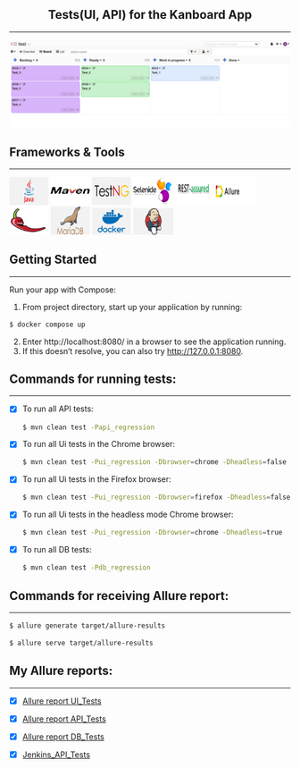 # <h2 align="center">Tests(UI, API) for the Kanboard App</h3>
---
<div align="center">
  <a href="https://github.com/Tetiana1386/Kanboard">
    <img src="https://github.com/Tetiana1386/Kanboard/blob/main/src/images/icons/image_1.png" alt="Kanboard" width="" height="">
  </a>
</div>

## Frameworks & Tools
---

<code><img src="src/images/icons/java.png" alt="html5" height='50px' width='70'/></code>
<code><img src="src/images/icons/maven.png" alt="html5" height='50px' width='70'/></code>
<code><img src="src/images/icons/testng.png" alt="html5" height='50px' width='70'/></code>
<code><img src="src/images/icons/selenide.png" alt="html5" height='50px' width='70'/></code>
<code><img src="src/images/icons/rest-assured.png" alt="html5" height='50px' width='70'/></code>
<code><img src="src/images/icons/Allure.png" alt="html5" height='50px' width='70'/></code>
<code><img src="src/images/icons/Lombok.png" alt="html5" height='50px' width='70'/></code>
<code><img src="src/images/icons/mariadb.png" alt="html5" height='50px' width='70'/></code>
<code><img src="src/images/icons/docker.png" alt="html5" height='48px' width='70'/></code>
<code><img src="src/images/icons/jenkins.png" alt="html5" height='47px' width='72'/></code>

## Getting Started
---

Run your app with Compose:

1. From project directory, start up your application by running:
  ```sh
  $ docker compose up
  ```
2. Enter http://localhost:8080/ in a browser to see the application running.
3. If this doesn’t resolve, you can also try http://127.0.0.1:8080.

## Commands for running tests:
---


- [x] To run all API tests:
  ```sh
  $ mvn clean test -Papi_regression
  ```


- [x] To run all Ui tests in the Chrome browser:
  ```sh
  $ mvn clean test -Pui_regression -Dbrowser=chrome -Dheadless=false
  ```


- [x] To run all Ui tests in the Firefox browser:
  ```sh
  $ mvn clean test -Pui_regression -Dbrowser=firefox -Dheadless=false
  ```


- [x] To run all Ui tests in the headless mode Chrome browser:
  ```sh
  $ mvn clean test -Pui_regression -Dbrowser=chrome -Dheadless=true
  ```


- [x] To run all DB tests:
  ```sh
  $ mvn clean test -Pdb_regression
  ```


## Commands for receiving Allure report:
---


  ```sh
  $ allure generate target/allure-results
  ```


  ```sh
  $ allure serve target/allure-results
  ```

## My Allure reports:
---

- [x] [Allure report UI_Tests](https://github.com/Tetiana1386/Kanboard/blob/main/src/images/screenshots/AR_UI_TESTS.png)


- [x] [Allure report API_Tests](https://github.com/Tetiana1386/Kanboard/blob/main/src/images/screenshots/AR_API_TESTS.png)


- [x] [Allure report DB_Tests](https://github.com/Tetiana1386/Kanboard/blob/main/src/images/screenshots/AR_DB_TESTS.png)


- [x] [Jenkins_API_Tests](https://github.com/Tetiana1386/Kanboard/blob/main/src/images/screenshots/Jenkins_API_TESTS.png)
